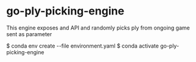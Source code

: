 # go-ply-picking-engine
This engine exposes and API and randomly picks ply from ongoing game sent as parameter


$ conda env create --file environment.yaml
$ conda activate go-ply-picking-engine